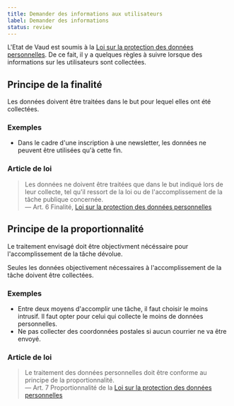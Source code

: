 ```yaml
---
title: Demander des informations aux utilisateurs
label: Demander des informations
status: review
---
```


L'Etat de Vaud est soumis à la [Loi sur la protection des données
personnelles](https://prestations.vd.ch/pub/blv-publication/actes/consolide/172.65?key=1548146253812&id=cf9df545-13f7-4106-a95b-9b3ab8fa8b01).
De ce fait, il y a quelques règles à suivre lorsque des informations sur les
utilisateurs sont collectées.  

## Principe de la finalité

Les données doivent être traitées dans le but pour lequel elles ont été
collectées.


### Exemples

-  Dans le cadre d'une inscription à une newsletter, les données ne peuvent être
   utilisées qu'à cette fin.

### Article de loi

> Les données ne doivent être traitées que dans le but indiqué lors de leur
> collecte, tel qu'il ressort de la loi ou de l'accomplissement de la tâche
> publique concernée.  
> &mdash; Art. 6 Finalité, [Loi sur la protection des données personnelles](https://prestations.vd.ch/pub/blv-publication/actes/consolide/172.65?key=1548146253812&id=cf9df545-13f7-4106-a95b-9b3ab8fa8b01)

## Principe de la proportionnalité

Le traitement envisagé doit être objectivment nécéssaire pour l'accomplissement
de la tâche dévolue.  

Seules les données objectivement nécessaires à l'accomplissement de la tâche
doivent être collectées.

### Exemples

- Entre deux moyens d'accomplir une tâche, il faut choisir le moins intrusif.
  Il faut opter pour celui qui collecte le moins de données personnelles.
- Ne pas collecter des coordonnées postales si aucun courrier ne va être
  envoyé.

### Article de loi

> Le traitement des données personnelles doit être conforme au principe de la
> proportionnalité.  
> &mdash; Art. 7 Proportionnalité de la [Loi sur la protection des données personnelles](https://prestations.vd.ch/pub/blv-publication/actes/consolide/172.65?key=1548146253812&id=cf9df545-13f7-4106-a95b-9b3ab8fa8b01)

